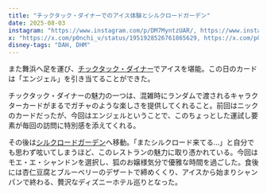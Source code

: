 ```yaml
---
title: "チックタック・ダイナーでのアイス体験とシルクロードガーデン"
date: 2025-08-03
instagram: "https://www.instagram.com/p/DM7MyntzUAR/, https://www.instagram.com/p/DM9nVSeT4If/"
x: "https://x.com/p0nchi_v/status/1951928526761865629, https://x.com/p0nchi_v/status/1951928539491766688, https://x.com/p0nchi_v/status/1951982625867853976, https://x.com/p0nchi_v/status/1951982689197736206, https://x.com/p0nchi_v/status/1951982756545606059"
disney-tags: "DAH, DHM"
---
```


また舞浜へ足を運び、[チックタック・ダイナー](https://www.tokyodisneyresort.jp/hotel/detail/str_id:dah/)でアイスを堪能。この日のカードは「エンジェル」を引き当てることができた。

チックタック・ダイナーの魅力の一つは、混雑時にランダムで渡されるキャラクターカードがまるでガチャのような楽しさを提供してくれること。前回はニックのカードだったが、今回はエンジェルということで、このちょっとした運試し要素が毎回の訪問に特別感を添えてくれる。

その後は[シルクロードガーデン](https://www.tokyodisneyresort.jp/hotel/detail/str_id:dhm/)へ移動。「またシルクロード来てる…」と自分でも思わず呟いてしまうほど、このレストランの魅力に取り憑かれている。今回はモエ・エ・シャンドンを選択し、狐のお嬢様気分で優雅な時間を過ごした。食後には杏仁豆腐とブルーベリーのデザートで締めくくり、アイスから始まりシャンパンで終わる、贅沢なディズニーホテル巡りとなった。

